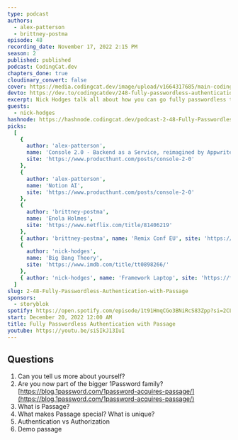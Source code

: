 ```yaml
---
type: podcast
authors:
  - alex-patterson
  - brittney-postma
episode: 48
recording_date: November 17, 2022 2:15 PM
season: 2
published: published
podcast: CodingCat.dev
chapters_done: true
cloudinary_convert: false
cover: https://media.codingcat.dev/image/upload/v1664317685/main-codingcatdev-photo/Fully-Passwordless-Authentication-with-Passage.jpg
devto: https://dev.to/codingcatdev/248-fully-passwordless-authentication-with-passage-23ce
excerpt: Nick Hodges talk all about how you can go fully passwordless to reduce friction for your users and provide best-in-class security, including biometrics.
guests:
  - nick-hodges
hashnode: https://hashnode.codingcat.dev/podcast-2-48-Fully-Passwordless-Authentication-with-Passage
picks:
  [
    {
      author: 'alex-patterson',
      name: 'Console 2.0 - Backend as a Service, reimagined by Appwrite | Product Hunt',
      site: 'https://www.producthunt.com/posts/console-2-0'
    },
    {
      author: 'alex-patterson',
      name: 'Notion AI',
      site: 'https://www.producthunt.com/posts/console-2-0'
    },
    {
      author: 'brittney-postma',
      name: 'Enola Holmes',
      site: 'https://www.netflix.com/title/81406219'
    },
    { author: 'brittney-postma', name: 'Remix Conf EU', site: 'https://remixconf.eu/' },
    {
      author: 'nick-hodges',
      name: 'Big Bang Theory',
      site: 'https://www.imdb.com/title/tt0898266/'
    },
    { author: 'nick-hodges', name: 'Framework Laptop', site: 'https://frame.work/' }
  ]
slug: 2-48-Fully-Passwordless-Authentication-with-Passage
sponsors:
  - storyblok
spotify: https://open.spotify.com/episode/1t91HmqCGo3BNiRcS83Zpp?si=2CLDaudHSMioFP8a2edfTQ
start: December 20, 2022 12:00 AM
title: Fully Passwordless Authentication with Passage
youtube: https://youtu.be/siSIkJ13IuI
---
```


## Questions

1. Can you tell us more about yourself?
2. Are you now part of the bigger 1Password family?
   [https://blog.1password.com/1password-acquires-passage/](https://blog.1password.com/1password-acquires-passage/)
3. What is Passage?
4. What makes Passage special? What is unique?
5. Authentication vs Authorization
6. Demo passage
